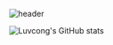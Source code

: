 ![header](https://capsule-render.vercel.app/api?type=wave&color=auto&height=300&section=header&text=capsule%20render&fontSize=90)

![Luvcong's GitHub stats](https://github-readme-stats.vercel.app/api?username=hanseokimm&count_private=true)
